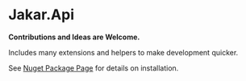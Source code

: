 # Jakar.Api

**Contributions and Ideas are Welcome.**

Includes many extensions and helpers to make development quicker.

See [Nuget Package Page](https://www.nuget.org/packages/Jakar.Api/) for details on installation.

